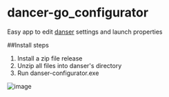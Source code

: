# dancer-go_configurator
Easy app to edit [danser](https://github.com/Wieku/danser-go) settings and launch properties

##Install steps

1. Install a zip file release
2. Unzip all files into danser's directory
3. Run danser-configurator.exe 

![image](https://cdn.discordapp.com/attachments/788349108678688792/861278191099314176/unknown.png)
